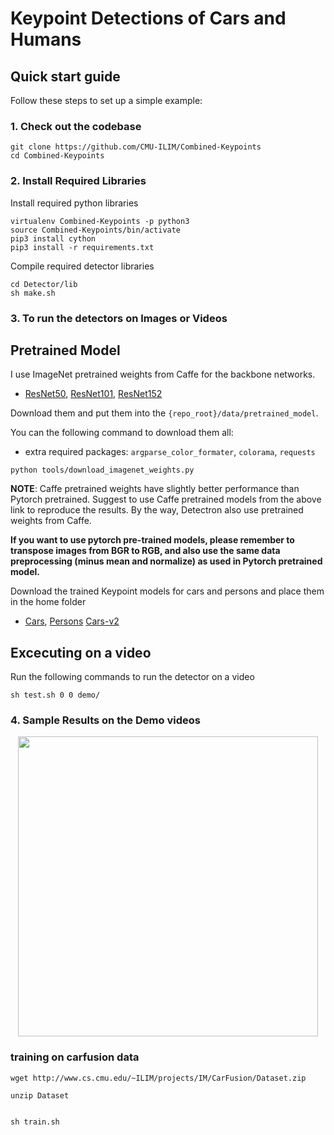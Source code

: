 Keypoint Detections of Cars and Humans
======================


## Quick start guide
Follow these steps to set up a simple example:

### 1. Check out the codebase
```
git clone https://github.com/CMU-ILIM/Combined-Keypoints
cd Combined-Keypoints
```

### 2. Install Required Libraries
Install required python libraries
```
virtualenv Combined-Keypoints -p python3
source Combined-Keypoints/bin/activate
pip3 install cython
pip3 install -r requirements.txt

```

Compile required detector libraries
```
cd Detector/lib
sh make.sh

```

### 3. To run the detectors on Images or Videos
 
## Pretrained Model

I use ImageNet pretrained weights from Caffe for the backbone networks.

- [ResNet50](https://drive.google.com/open?id=1wHSvusQ1CiEMc5Nx5R8adqoHQjIDWXl1), [ResNet101](https://drive.google.com/open?id=1x2fTMqLrn63EMW0VuK4GEa2eQKzvJ_7l), [ResNet152](https://drive.google.com/open?id=1NSCycOb7pU0KzluH326zmyMFUU55JslF)

Download them and put them into the `{repo_root}/data/pretrained_model`.

You can the following command to download them all:

- extra required packages: `argparse_color_formater`, `colorama`, `requests`

```
python tools/download_imagenet_weights.py
```

**NOTE**: Caffe pretrained weights have slightly better performance than Pytorch pretrained. Suggest to use Caffe pretrained models from the above link to reproduce the results. By the way, Detectron also use pretrained weights from Caffe.

**If you want to use pytorch pre-trained models, please remember to transpose images from BGR to RGB, and also use the same data preprocessing (minus mean and normalize) as used in Pytorch pretrained model.**

Download the trained Keypoint models for cars and persons and place them in the home folder

- [Cars](https://drive.google.com/open?id=1wHhtmYiBZexR2UMjBNuV-1J9ELZ9NV7n), [Persons](https://drive.google.com/open?id=13Dn9_K-DvElBKGpc_AcwRNr6gmSEC6cR) [Cars-v2](https://drive.google.com/file/d/1O5ZYkES73aIu6r9s7yYeI-KE57F1HxID/view?usp=sharing)



## Excecuting on a video
Run the following commands to run the detector on a video
```
sh test.sh 0 0 demo/
```

### 4. Sample Results on the Demo videos

<p align="center">
    <img src="demo/a.gif", width="480">
    <br>
</p>

### training on carfusion data


```
wget http://www.cs.cmu.edu/~ILIM/projects/IM/CarFusion/Dataset.zip

unzip Dataset


sh train.sh
```
